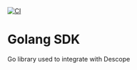 [![CI](https://github.com/descope/go-sdk/actions/workflows/ci.yml/badge.svg?branch=main)](https://github.com/descope/go-sdk/actions/workflows/ci.yml)

# Golang SDK

Go library used to integrate with Descope
